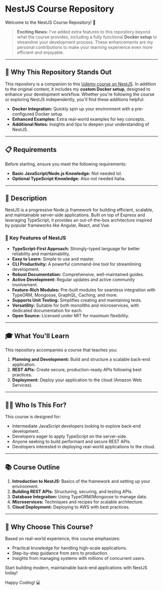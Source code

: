# NestJS Course Repository

Welcome to the NestJS Course Repository! 🎉

> **Exciting News:** I've added extra features to this repository beyond what the course provides, including a fully functional **Docker setup** to streamline your development process. These enhancements are my personal contributions to make your learning experience even more efficient and enjoyable.

---

## 🚀 Why This Repository Stands Out

This repository is a companion to this [Udemy course on NestJS](https://www.udemy.com/course/nestjs-zero-to-hero/). In addition to the original content, it includes my **custom Docker setup**, designed to enhance your development workflow. Whether you're following the course or exploring NestJS independently, you'll find these additions helpful:

- **Docker Integration:** Quickly spin up your environment with a pre-configured Docker setup.
- **Enhanced Examples:** Extra real-world examples for key concepts.
- **Additional Notes:** Insights and tips to deepen your understanding of NestJS.

---

## 📋 Requirements

Before starting, ensure you meet the following requirements:

- **Basic JavaScript/Node.js Knowledge:** Not needed lol.
- **Optional TypeScript Knowledge:** Also not needed haha.

---

## 📝 Description

NestJS is a progressive Node.js framework for building efficient, scalable, and maintainable server-side applications. Built on top of Express and leveraging TypeScript, it provides an out-of-the-box architecture inspired by popular frameworks like Angular, React, and Vue.

### 🔑 Key Features of NestJS

- **TypeScript-First Approach:** Strongly-typed language for better reliability and maintainability.
- **Easy to Learn:** Simple to use and master.
- **CLI Productivity:** A powerful command-line tool for streamlining development.
- **Robust Documentation:** Comprehensive, well-maintained guides.
- **Active Development:** Regular updates and active community involvement.
- **Feature-Rich Modules:** Pre-built modules for seamless integration with TypeORM, Mongoose, GraphQL, Caching, and more.
- **Supports Unit Testing:** Simplifies creating and maintaining tests.
- **Versatility:** Suitable for both monoliths and microservices, with dedicated documentation for each.
- **Open Source:** Licensed under MIT for maximum flexibility.

---

## 🎓 What You'll Learn

This repository accompanies a course that teaches you:

1. **Planning and Development:** Build and structure a scalable back-end application.
2. **REST APIs:** Create secure, production-ready APIs following best practices.
3. **Deployment:** Deploy your application to the cloud (Amazon Web Services).

---

## 🧑‍💻 Who Is This For?

This course is designed for:

- Intermediate JavaScript developers looking to explore back-end development.
- Developers eager to apply TypeScript on the server-side.
- Anyone seeking to build performant and secure REST APIs.
- Developers interested in deploying real-world applications to the cloud.

---

## 📚 Course Outline

1. **Introduction to NestJS:** Basics of the framework and setting up your environment.
2. **Building REST APIs:** Structuring, securing, and testing APIs.
3. **Database Integration:** Using TypeORM/Mongoose to manage data.
4. **Microservices:** Techniques and recipes for scalable architecture.
5. **Cloud Deployment:** Deploying to AWS with best practices.

---

## 🌟 Why Choose This Course?

Based on real-world experience, this course emphasizes:

- Practical knowledge for handling high-scale applications.
- Step-by-step guidance from zero to production.
- Insights from managing systems with millions of concurrent users.

Start building modern, maintainable back-end applications with NestJS today!

Happy Coding! 💻
